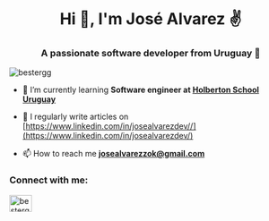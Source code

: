 <h1 align="center">Hi 👋, I'm José Alvarez ✌️</h1>
<h3 align="center">A passionate software developer from Uruguay 🦘</h3>

<p align="left"> <img src="https://komarev.com/ghpvc/?username=bestergg&label=Profile%20views&color=0e75b6&style=flat" alt="bestergg" /> </p>

- 🌱 I’m currently learning **Software engineer at [Holberton School Uruguay](https://www.holbertonschool.com/)**

- 📝 I regularly write articles on [https://www.linkedin.com/in/josealvarezdev//](https://www.linkedin.com/in/josealvarezdev/)

- 📫 How to reach me **josealvarezzok@gmail.com**

<h3 align="left">Connect with me:</h3>
<p align="left">
<a href="https://www.linkedin.com/in/josealvarezzok/" target="blank"><img align="center" src="https://raw.githubusercontent.com/rahuldkjain/github-profile-readme-generator/master/src/images/icons/Social/linked-in-alt.svg" alt="bestergg" height="30" width="40" /></a>
</p>
